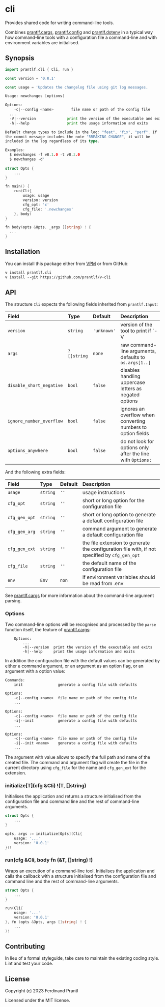 # cli

Provides shared code for writing command-line tools.

Combines [prantlf.cargs], [prantlf.config] and [prantlf.dotenv] in a typical way how command-line tools with a configuration file a command-line and with environment variables are initialised.

## Synopsis

```go
import prantlf.cli { Cli, run }

const version = '0.0.1'

const usage = 'Updates the changelog file using git log messages.

Usage: newchanges [options]

Options:
	-c|--config <name>        file name or path of the config file
  ...
  -V|--version              print the version of the executable and exits
  -h|--help                 print the usage information and exits

Default change types to include in the log: "feat", "fix", "perf". If
the commit message includes the note "BREAKING CHANGE", it will be
included in the log regardless of its type.

Examples:
  $ newchanges -f v0.1.0 -t v0.2.0
  $ newchanges -d'
 
struct Opts {
	...
}

fn main() {
	run(Cli{
		usage: usage
		version: version
		cfg_opt: 'c'
		cfg_file: '.newchanges'
	}, body)
}

fn body(opts &Opts, _args []string) ! {
  ...
}
```

## Installation

You can install this package either from [VPM] or from GitHub:

```txt
v install prantlf.cli
v install --git https://github.com/prantlf/v-cli
```

## API

The structure `Cli` expects the following fields inherited from `prantlf.Input`:

| Field                    | Type        | Default     | Description                                                  |
|:-------------------------|:------------|:------------|:-------------------------------------------------------------|
| `version`                | `string`    | `'unknown'` | version of the tool to print if `-V|--version` is requested  |
| `args`                   | `?[]string` | `none`      | raw command-line arguments, defaults to `os.args[1..]`       |
| `disable_short_negative` | `bool`      | `false`     | disables handling uppercase letters as negated options       |
| `ignore_number_overflow` | `bool`      | `false`     | ignores an overflow when converting numbers to option fields |
| `options_anywhere`       | `bool`      | `false`     | do not look for options only after the line with `Options:`  |

And the following extra fields:

| Field          | Type     | Default | Description                                                   |
|:---------------|:---------|:--------|:--------------------------------------------------------------|
| `usage`        | `string` | `''`    | usage instructions                                            |
| `cfg_opt`      | `string` | `''`    | short or long option for the configuration file               |
| `cfg_gen_opt`  | `string` | `''`    | short or long option to generate a default configuration file |
| `cfg_gen_arg`  | `string` | `''`    | command argument to generate a default configuration file     |
| `cfg_gen_ext`  | `string` | `''`    | the file extension to generate the configuration file with, if not specified by `cfg_gen_opt` |
| `cfg_file`     | `string` | `''`    | the default name of the configuration file                    |
| `env`          | `Env`    | `non`   | if environment variables should be read from .env             |

See [prantlf.cargs] for more information about the command-line argument parsing.

### Options

Two command-line options will be recognised and processed by the `parse` function itself, the feature of [prantlf.cargs]:

		Options:
			...
			-V|--version  print the version of the executable and exits
			-h|--help     print the usage information and exits

In addition the configuration file with the default values can be generated by either a command argument, or an argument as an option flag, or an argument with a option value:

```txt
Commands:
	init                generate a config file with defaults

Options:
	-c|--config <name>  file name or path of the config file
	...
```

```txt
Options:
	-c|--config <name>  file name or path of the config file
	-i|--init           generate a config file with defaults
	...
```

```txt
Options:
	-c|--config <name>  file name or path of the config file
	-i|--init <name>    generate a config file with defaults
	...
```

The argument with value allows to specify the full path and name of the created file. The command and argument flag will create the file in the current directory using `cfg_file` for the name and `cfg_gen_ext` for the extension.

### initialize[T](cfg &Cli) !(T, []string)

Initialises the application and returns a structure initialised from the configuration file and command line and the rest of command-line arguments.

```go
struct Opts {
	...
}

opts, args := initialize[Opts](Cli{
	usage: '...'
	version: '0.0.1'
})!
```

### run(cfg &Cli, body fn (&T, []string) !)

Wraps an execution of a command-line tool. Initialises the application and calls the callback with a structure initialised from the configuration file and command line and the rest of command-line arguments.

```go
struct Opts {
	...
}

run(Cli{
	usage: '...'
	version: '0.0.1'
}, fn (opts &Opts, args []string) ! {
	...
)!
```

## Contributing

In lieu of a formal styleguide, take care to maintain the existing coding style. Lint and test your code.

## License

Copyright (c) 2023 Ferdinand Prantl

Licensed under the MIT license.

[VPM]: https://vpm.vlang.io/packages/prantlf.cli
[prantlf.cargs]: https://github/com//prantlf/v-cargs
[prantlf.config]: https://github.com/prantlf/v-config
[prantlf.dotenv]: https://github.com/prantlf/v-dotenv
